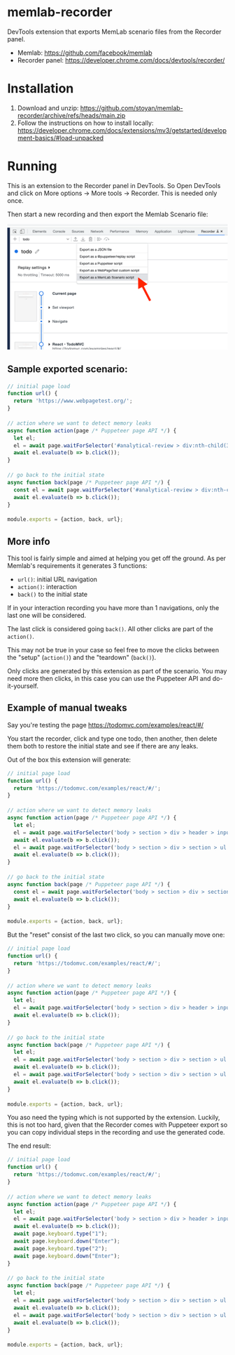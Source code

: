 # memlab-recorder
 DevTools extension that exports MemLab scenario files from the Recorder panel.
 
 * Memlab: https://github.com/facebook/memlab
 * Recorder panel: https://developer.chrome.com/docs/devtools/recorder/


# Installation

1. Download and unzip: https://github.com/stoyan/memlab-recorder/archive/refs/heads/main.zip
2. Follow the instructions on how to install locally: https://developer.chrome.com/docs/extensions/mv3/getstarted/development-basics/#load-unpacked

# Running

This is an extension to the Recorder panel in DevTools. So Open DevTools and click on More options -> More tools -> Recorder. This is needed only once.

Then start a new recording and then export the Memlab Scenario file:

![Export scenario](/sshot.png)

## Sample exported scenario:

```js
// initial page load
function url() {
  return 'https://www.webpagetest.org/';
}

// action where we want to detect memory leaks
async function action(page /* Puppeteer page API */) {
  let el;
  el = await page.waitForSelector('#analytical-review > div:nth-child(3) > label');
  await el.evaluate(b => b.click());
}

// go back to the initial state
async function back(page /* Puppeteer page API */) {
  const el = await page.waitForSelector('#analytical-review > div:nth-child(2) > label');
  await el.evaluate(b => b.click());
}

module.exports = {action, back, url};
```

## More info

This tool is fairly simple and aimed at helping you get off the ground. As per Memlab's requirements it generates 3 functions: 

 * `url()`: initial URL navigation
 * `action()`: interaction
 * `back()` to the initial state

If in your interaction recording you have more than 1 navigations, only the last one will be considered.

The last click is considered going `back()`. All other clicks are part of the `action()`.

This may not be true in your case so feel free to move the clicks between the "setup" (`action()`) and the "teardown" (`back()`).

Only clicks are generated by this extension as part of the scenario. You may need more then clicks, in this case you can use the Puppeteer API and do-it-yourself.

## Example of manual tweaks

Say you're testing the page https://todomvc.com/examples/react/#/

You start the recorder, click and type one todo, then another, then delete them both to restore the initial state and see if there are any leaks.

Out of the box this extension will generate:

```js
// initial page load
function url() {
  return 'https://todomvc.com/examples/react/#/';
}

// action where we want to detect memory leaks
async function action(page /* Puppeteer page API */) {
  let el;
  el = await page.waitForSelector('body > section > div > header > input');
  await el.evaluate(b => b.click());
  el = await page.waitForSelector('body > section > div > section > ul > li:nth-child(1) > div > button');
  await el.evaluate(b => b.click());
}

// go back to the initial state
async function back(page /* Puppeteer page API */) {
  const el = await page.waitForSelector('body > section > div > section > ul > li > div > button');
  await el.evaluate(b => b.click());
}

module.exports = {action, back, url};
```

But the "reset" consist of the last two click, so you can manually move one:

```js
// initial page load
function url() {
  return 'https://todomvc.com/examples/react/#/';
}

// action where we want to detect memory leaks
async function action(page /* Puppeteer page API */) {
  let el;
  el = await page.waitForSelector('body > section > div > header > input');
  await el.evaluate(b => b.click());
}

// go back to the initial state
async function back(page /* Puppeteer page API */) {
  let el;
  el = await page.waitForSelector('body > section > div > section > ul > li:nth-child(1) > div > button');
  await el.evaluate(b => b.click());
  el = await page.waitForSelector('body > section > div > section > ul > li > div > button');
  await el.evaluate(b => b.click());
}

module.exports = {action, back, url};
```

You aso need the typing which is not supported by the extension. Luckily, this is not too hard, given that the Recorder comes with Puppeteer export so you can copy individual steps in the recording and use the generated code.

The end result:

```js
// initial page load
function url() {
  return 'https://todomvc.com/examples/react/#/';
}

// action where we want to detect memory leaks
async function action(page /* Puppeteer page API */) {
  let el;
  el = await page.waitForSelector('body > section > div > header > input');
  await el.evaluate(b => b.click());
  await page.keyboard.type("1");
  await page.keyboard.down("Enter");
  await page.keyboard.type("2");
  await page.keyboard.down("Enter");
}

// go back to the initial state
async function back(page /* Puppeteer page API */) {
  let el;
  el = await page.waitForSelector('body > section > div > section > ul > li:nth-child(1) > div > button');
  await el.evaluate(b => b.click());
  el = await page.waitForSelector('body > section > div > section > ul > li > div > button');
  await el.evaluate(b => b.click());
}

module.exports = {action, back, url};
```
